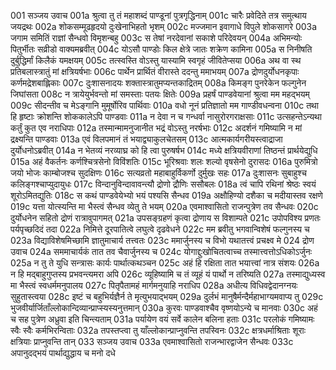 001  सञ्जय उवाच
001a श्रुत्वा तु तं महाशब्दं पाण्डूनां पुत्रगृद्धिनाम्
001c चारैः प्रवेदिते तत्र समुत्थाय जयद्रथः
002a शोकसम्मूढहृदयो दुःखेनाभिहतो भृशम्
002c मज्जमान इवागाधे विपुले शोकसागरे
003a जगाम समितिं राज्ञां सैन्धवो विमृशन्बहु
003c स तेषां नरदेवानां सकाशे परिदेवयन्
004a अभिमन्योः पितुर्भीतः सव्रीडो वाक्यमब्रवीत्
004c योऽसौ पाण्डोः किल क्षेत्रे जातः शक्रेण कामिना
005a स निनीषति दुर्बुद्धिर्मां किलैकं यमक्षयम्
005c तत्स्वस्ति वोऽस्तु यास्यामि स्वगृहं जीवितेप्सया
006a अथ वा स्थ प्रतिबलास्त्रातुं मां क्षत्रियर्षभाः
006c पार्थेन प्रार्थितं वीरास्ते ददन्तु ममाभयम्
007a द्रोणदुर्योधनकृपाः कर्णमद्रेशबाह्लिकाः
007c दुःशासनादयः शक्तास्त्रातुमप्यन्तकाद्रितम्
008a किमङ्ग पुनरेकेन फल्गुनेन जिघांसता
008c न त्रायेयुर्भवन्तो मां समस्ताः पतयः क्षितेः
009a प्रहर्षं पाण्डवेयानां श्रुत्वा मम महद्भयम्
009c सीदन्तीव च मेऽङ्गानि मुमूर्षोरिव पार्थिवाः
010a वधो नूनं प्रतिज्ञातो मम गाण्डीवधन्वना
010c तथा हि हृष्टाः क्रोशन्ति शोककालेऽपि पाण्डवाः
011a न देवा न च गन्धर्वा नासुरोरगराक्षसाः
011c उत्सहन्तेऽन्यथा कर्तुं कुत एव नराधिपाः
012a तस्मान्मामनुजानीत भद्रं वोऽस्तु नरर्षभाः
012c अदर्शनं गमिष्यामि न मां द्रक्ष्यन्ति पाण्डवाः
013a एवं विलपमानं तं भयाद्व्याकुलचेतसम्
013c आत्मकार्यगरीयस्त्वाद्राजा दुर्योधनोऽब्रवीत्
014a न भेतव्यं नरव्याघ्र को हि त्वा पुरुषर्षभ
014c मध्ये क्षत्रियवीराणां तिष्ठन्तं प्रार्थयेद्युधि
015a अहं वैकर्तनः कर्णश्चित्रसेनो विविंशतिः
015c भूरिश्रवाः शलः शल्यो वृषसेनो दुरासदः
016a पुरुमित्रो जयो भोजः काम्बोजश्च सुदक्षिणः
016c सत्यव्रतो महाबाहुर्विकर्णो दुर्मुखः सहः
017a दुःशासनः सुबाहुश्च कलिङ्गश्चाप्युदायुधः
017c विन्दानुविन्दावावन्त्यौ द्रोणो द्रौणिः ससौबलः
018a त्वं चापि रथिनां श्रेष्ठः स्वयं शूरोऽमितद्युतिः
018c स कथं पाण्डवेयेभ्यो भयं पश्यसि सैन्धव
019a अक्षौहिण्यो दशैका च मदीयास्तव रक्षणे
019c यत्ता योत्स्यन्ति मा भैस्त्वं सैन्धव व्येतु ते भयम्
020a एवमाश्वासितो राजन्पुत्रेण तव सैन्धवः
020c दुर्योधनेन सहितो द्रोणं रात्रावुपागमत्
021a उपसङ्ग्रहणं कृत्वा द्रोणाय स विशाम्पते
021c उपोपविश्य प्रणतः पर्यपृच्छदिदं तदा
022a निमित्ते दूरपातित्वे लघुत्वे दृढवेधने
022c मम ब्रवीतु भगवान्विशेषं फल्गुनस्य च
023a विद्याविशेषमिच्छामि ज्ञातुमाचार्य तत्त्वतः
023c ममार्जुनस्य च विभो यथातत्त्वं प्रचक्ष्व मे
024  द्रोण उवाच
024a सममाचार्यकं तात तव चैवार्जुनस्य च
024c योगाद्दुःखोचितत्वाच्च तस्मात्त्वत्तोऽधिकोऽर्जुनः
025a न तु ते युधि सन्त्रासः कार्यः पार्थात्कथञ्चन
025c अहं हि रक्षिता तात भयात्त्वां नात्र संशयः
026a न हि मद्बाहुगुप्तस्य प्रभवन्त्यमरा अपि
026c व्यूहिष्यामि च तं व्यूहं यं पार्थो न तरिष्यति
027a तस्माद्युध्यस्व मा भैस्त्वं स्वधर्ममनुपालय
027c पितृपैतामहं मार्गमनुयाहि नराधिप
028a अधीत्य विधिवद्वेदानग्नयः सुहुतास्त्वया
028c इष्टं च बहुभिर्यज्ञैर्न ते मृत्युभयाद्भयम्
029a दुर्लभं मानुषैर्मन्दैर्महाभाग्यमवाप्य तु
029c भुजवीर्यार्जिताँल्लोकान्दिव्यान्प्राप्स्यस्यनुत्तमान्
030a कुरवः पाण्डवाश्चैव वृष्णयोऽन्ये च मानवाः
030c अहं च सह पुत्रेण अध्रुवा इति चिन्त्यताम्
031a पर्यायेण वयं सर्वे कालेन बलिना हताः
031c परलोकं गमिष्यामः स्वैः स्वैः कर्मभिरन्विताः
032a तपस्तप्त्वा तु याँल्लोकान्प्राप्नुवन्ति तपस्विनः
032c क्षत्रधर्माश्रिताः शूराः क्षत्रियाः प्राप्नुवन्ति तान्
033  सञ्जय उवाच
033a एवमाश्वासितो राजन्भारद्वाजेन सैन्धवः
033c अपानुदद्भयं पार्थाद्युद्धाय च मनो दधे
